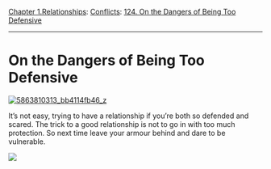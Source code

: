 [Chapter 1.Relationships](https://www.theschooloflife.com/thebookoflife/category/relationships/): [Conflicts](https://www.theschooloflife.com/thebookoflife/category/relationships/conflicts/): [124. On the Dangers of Being Too Defensive](https://www.theschooloflife.com/thebookoflife/the-dangers-of-being-too-defensive/)

* * *

# On the Dangers of Being Too Defensive

[![5863810313_bb4114fb46_z](https://www.theschooloflife.com/thebookoflife/wp-content/uploads/2015/01/5863810313_bb4114fb46_z.jpg)](http://www.thebookoflife.org/wp-content/uploads/2015/01/5863810313_bb4114fb46_z.jpg)

It’s not easy, trying to have a relationship if you’re both so defended and scared. The trick to a good relationship is not to go in with too much protection. So next time leave your armour behind and dare to be vulnerable.

[![](https://img.youtube.com/vi/XX__3Fk0YXk/0.jpg)](//www.youtube.com/embed/XX__3Fk0YXk '')
